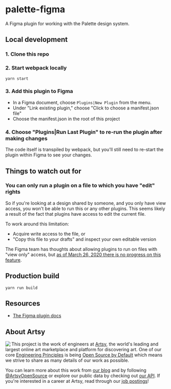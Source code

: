 # palette-figma

A Figma plugin for working with the Palette design system.

## Local development

### 1. Clone this repo

### 2. Start webpack locally

```
yarn start
```

### 3. Add this plugin to Figma

- In a Figma document, choose `Plugins|New Plugin` from the menu.
- Under "Link existing plugin," choose "Click to choose a manifest.json file"
- Choose the manifest.json in the root of this project

### 4. Choose "Plugins|Run Last Plugin" to re-run the plugin after making changes

The code itself is transpiled by webpack, but you'll still need to re-start the plugin within Figma to see your changes.

## Things to watch out for

### You can only run a plugin on a file to which you have "edit" rights

So if you're looking at a design shared by someone, and you only have view access, you won't be able to run this or any other plugins. This seems likely a result of the fact that plugins have access to edit the current file.

To work around this limitation:

- Acquire write access to the file, or
- "Copy this file to your drafts" and inspect your own editable version

The Figma team has thoughts about allowing plugins to run on files with "view only" access, but [as of March 26, 2020 there is no progress on this feature](https://figmaplugins.slack.com/archives/CHPTY6TFD/p1572560097352400).

## Production build

```
yarn run build
```

## Resources

- [The Figma plugin docs](https://www.figma.com/plugin-docs)

## About Artsy

<a href="https://www.artsy.net/">
  <img align="left" src="https://avatars2.githubusercontent.com/u/546231?s=200&v=4"/>
</a>

This project is the work of engineers at [Artsy][footer_website], the world's
leading and largest online art marketplace and platform for discovering art.
One of our core [Engineering Principles][footer_principles] is being [Open
Source by Default][footer_open] which means we strive to share as many details
of our work as possible.

You can learn more about this work from [our blog][footer_blog] and by following
[@ArtsyOpenSource][footer_twitter] or explore our public data by checking out
[our API][footer_api]. If you're interested in a career at Artsy, read through
our [job postings][footer_jobs]!

[footer_website]: https://www.artsy.net/
[footer_principles]: culture/engineering-principles.md
[footer_open]: culture/engineering-principles.md#open-source-by-default
[footer_blog]: https://artsy.github.io/
[footer_twitter]: https://twitter.com/ArtsyOpenSource
[footer_api]: https://developers.artsy.net/
[footer_jobs]: https://www.artsy.net/jobs
